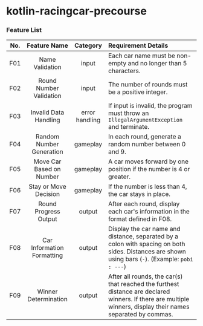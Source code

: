 # kotlin-racingcar-precourse

### Feature List
| No.  |        Feature Name        |       Category        | Requirement Details                                                                                                                                                       |
|:----:|:--------------------------:|:---------------------:|:--------------------------------------------------------------------------------------------------------------------------------------------------------------------------|
| F01  |      Name Validation       |         input         | Each car name must be non-empty and no longer than 5 characters.                                                                                                          |
| F02  |  Round Number Validation   |         input         | The number of rounds must be a positive integer.                                                                                                                          |
| F03  |   Invalid Data Handling    |    error handling     | If input is invalid, the program must throw an `IllegalArgumentException` and terminate.                                                                                  |
| F04  |  Random Number Generation  |       gameplay        | In each round, generate a random number between 0 and 9.                                                                                                                  |
| F05  |  Move Car Based on Number  |       gameplay        | A car moves forward by one position if the number is 4 or greater.                                                                                                        |
| F06  |   Stay or Move Decision    |       gameplay        | If the number is less than 4, the car stays in place.                                                                                                                     |
| F07  |   Round Progress Output    |        output         | After each round, display each car's information in the format defined in F08.                                                                                            |
| F08  | Car Information Formatting |        output         | Display the car name and distance, separated by a colon with spacing on both sides. Distances are shown using bars (`-`). (Example: `pobi : ---`)                         |
| F09  |    Winner Determination    |        output         | After all rounds, the car(s) that reached the furthest distance are declared winners. If there are multiple winners, display their names separated by commas.             |